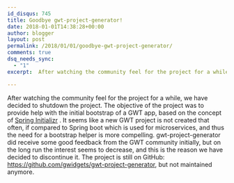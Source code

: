 ```yaml
---
id_disqus: 745
title: Goodbye gwt-project-generator!
date: 2018-01-01T14:38:28+00:00
author: blogger
layout: post
permalink: /2018/01/01/goodbye-gwt-project-generator/
comments: true
dsq_needs_sync:
  - "1"
excerpt:  After watching the community feel for the project for a while, we have decided to shutdown the project. The objective of the project was to provide help with the initial bootstrap of a GWT app...

---
```

After watching the community feel for the project for a while, we have decided to shutdown the project. The objective of the project was to provide help with the initial bootstrap of a GWT app, based on the concept of  [Spring Initializr](https://start.spring.io/) . It seems like a new GWT project is not created that often, if compared to Spring boot which is used for microservices, and thus the need for a bootstrap helper is more compelling. gwt-project-generator did receive some good feedback from the GWT community initially, but on the long run the interest seems to decrease, and this is the reason we have decided to discontinue it. The project is still on GitHub: <https://github.com/gwidgets/gwt-project-generator>, but not maintained anymore.